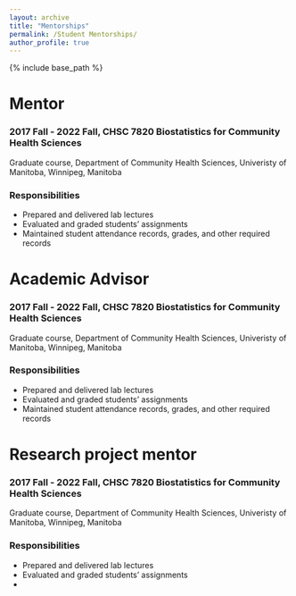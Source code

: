 ```yaml
---
layout: archive
title: "Mentorships"
permalink: /Student Mentorships/
author_profile: true
---
```


{% include base_path %}

Mentor
=======

### 2017 Fall - 2022 Fall, CHSC 7820 Biostatistics for Community Health Sciences ###

Graduate course, Department of Community Health Sciences, Univeristy of Manitoba, Winnipeg, Manitoba

### Responsibilities ###
* Prepared and delivered lab lectures 
* Evaluated and graded students’ assignments
* Maintained student attendance records, grades, and other required records

Academic Advisor 
=======

### 2017 Fall - 2022 Fall, CHSC 7820 Biostatistics for Community Health Sciences ###

Graduate course, Department of Community Health Sciences, Univeristy of Manitoba, Winnipeg, Manitoba

### Responsibilities ###
* Prepared and delivered lab lectures 
* Evaluated and graded students’ assignments
* Maintained student attendance records, grades, and other required records

Research project mentor
=======

### 2017 Fall - 2022 Fall, CHSC 7820 Biostatistics for Community Health Sciences ###

Graduate course, Department of Community Health Sciences, Univeristy of Manitoba, Winnipeg, Manitoba

### Responsibilities ###
* Prepared and delivered lab lectures 
* Evaluated and graded students’ assignments
*

